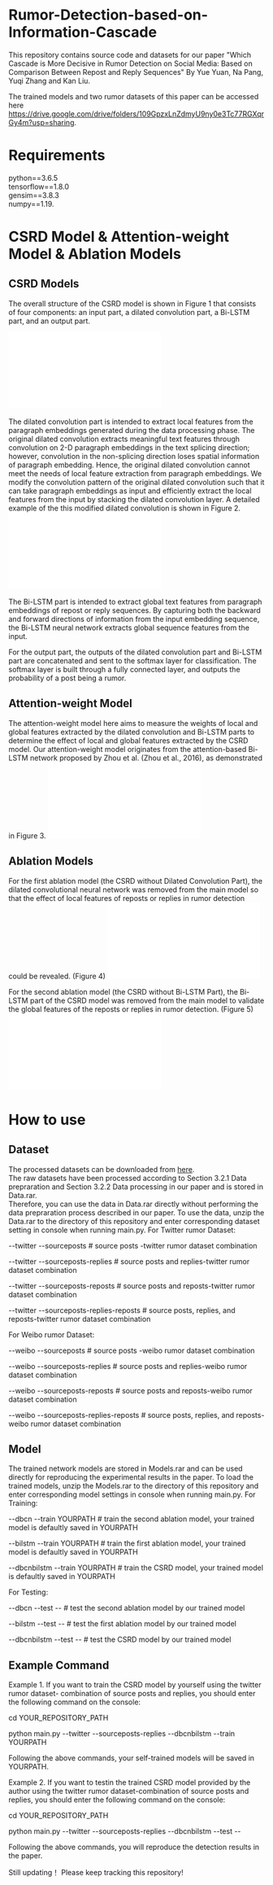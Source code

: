 # Rumor-Detection-based-on-Information-Cascade
This repository contains source code and datasets for our paper "Which Cascade is More Decisive in Rumor Detection on Social Media: Based on Comparison Between Repost and Reply Sequences" By Yue Yuan, Na Pang, Yuqi Zhang and Kan Liu. 

The trained models and two rumor datasets of this paper can be accessed here https://drive.google.com/drive/folders/109GpzxLnZdmyU9ny0e3Tc77RGXqrGy4m?usp=sharing.

# Requirements
python==3.6.5  
tensorflow==1.8.0  
gensim==3.8.3  
numpy==1.19.

# CSRD Model & Attention-weight Model & Ablation Models
## CSRD Models
The overall structure of the CSRD model is shown in Figure 1 that consists of four components: an input part, a dilated convolution part, a Bi-LSTM part, and an output part.

![Overall structure for CSRD Model](./Figure1.pdf)

The dilated convolution part is intended to extract local features from the paragraph embeddings generated during the data processing phase. 
The original dilated convolution extracts meaningful text features through convolution on 2-D paragraph embeddings in the text splicing direction; however, convolution in the non-splicing direction loses spatial information of paragraph embedding. 
Hence, the original dilated convolution cannot meet the needs of local feature extraction from paragraph embeddings. 
We modify the convolution pattern of the original dilated convolution such that it can take paragraph embeddings as input and efficiently extract the local features from the input by stacking the dilated convolution layer. 
A detailed example of the this modified dilated convolution is shown in Figure 2.
![Modified dilated convolution](./Figure2.pdf)

The Bi-LSTM part is intended to extract global text features from paragraph embeddings of repost or reply sequences. 
By capturing both the backward and forward directions of information from the input embedding sequence, the Bi-LSTM neural network extracts global sequence features from the input.

For the output part, the outputs of the dilated convolution part and Bi-LSTM part are concatenated and sent to the softmax layer for classification.
The softmax layer is built through a fully connected layer, and outputs the probability of a post being a rumor.
## Attention-weight Model
The attention-weight model here aims to measure the weights of local and global features extracted by the dilated convolution and Bi-LSTM parts to determine the effect of local and global features extracted by the CSRD model. Our attention-weight model originates from the attention-based Bi-LSTM network proposed by Zhou et al. (Zhou et al., 2016), as demonstrated in Figure 3.
![Attention-weight model for CSRD](./Figure3.pdf)
## Ablation Models
For the first ablation model (the CSRD without Dilated Convolution Part), the dilated convolutional neural network was removed from the main model so that the effect of local features of reposts or replies in rumor detection could be revealed. (Figure 4)
![CSRD Model Without Dilated Convolution Part](./Figure4.pdf)

For the second ablation model (the CSRD without Bi-LSTM Part), the Bi-LSTM part of the CSRD model was removed from the main model to validate the global features of the reposts or replies in rumor detection. (Figure 5)
![CSRD Model Without Bi-LSTM Part](./Figure5.pdf)

# How to use
## Dataset
The processed datasets can be downloaded from [here](https://drive.google.com/drive/folders/109GpzxLnZdmyU9ny0e3Tc77RGXqrGy4m?usp=sharing).  
The raw datasets have been processed according to Section 3.2.1 Data prepraration and Section 3.2.2 Data processing in our paper and is stored in Data.rar.  
Therefore, you can use the data in Data.rar directly without performing the data prepraration process described in our paper. 
To use the data, unzip the Data.rar to the directory of this repository and enter corresponding dataset setting in console when running main.py.
For Twitter rumor Dataset:

--twitter --sourceposts     # source posts -twitter rumor dataset combination

--twitter --sourceposts-replies     # source posts and replies-twitter rumor dataset combination

--twitter --sourceposts-reposts     # source posts and reposts-twitter rumor dataset combination

--twitter --sourceposts-replies-reposts     # source posts, replies, and reposts-twitter rumor dataset combination

For Weibo rumor Dataset:

--weibo --sourceposts     # source posts -weibo rumor dataset combination

--weibo --sourceposts-replies     # source posts and replies-weibo rumor dataset combination

--weibo --sourceposts-reposts     # source posts and reposts-weibo rumor dataset combination

--weibo --sourceposts-replies-reposts     # source posts, replies, and reposts-weibo rumor dataset combination

## Model
The trained network models are stored in Models.rar and can be used directly for reproducing the experimental results in the paper.
To load the trained models, unzip the Models.rar to the directory of this repository and enter corresponding model settings in console when running main.py.
For Training:

--dbcn --train YOURPATH     # train the second ablation model, your trained model is defaultly saved in YOURPATH 

--bilstm --train YOURPATH     # train the first ablation model, your trained model is defaultly saved in YOURPATH 

--dbcnbilstm --train YOURPATH     # train the CSRD model, your trained model is defaultly saved in YOURPATH 

For Testing:

--dbcn --test --     #  test the second ablation model by our trained model   

--bilstm --test --     # test the first ablation model by our trained model  

--dbcnbilstm --test --     # test the CSRD model by our trained model  

## Example Command
Example 1. If you want to train the CSRD model by yourself using the twitter rumor dataset- combination of source posts and replies, you should enter the following command on the console:

cd YOUR_REPOSITORY_PATH

python main.py --twitter --sourceposts-replies --dbcnbilstm --train YOURPATH

Following the above commands, your self-trained models will be saved in YOURPATH.

Example 2. If you want to testin the trained CSRD model provided by the author using the twitter rumor dataset-combination of source posts and replies, you should enter the following command on the console:

cd YOUR_REPOSITORY_PATH

python main.py --twitter --sourceposts-replies --dbcnbilstm --test --

Following the above commands, you will reproduce the detection results in the paper.


Still updating！
Please keep tracking this repository!
